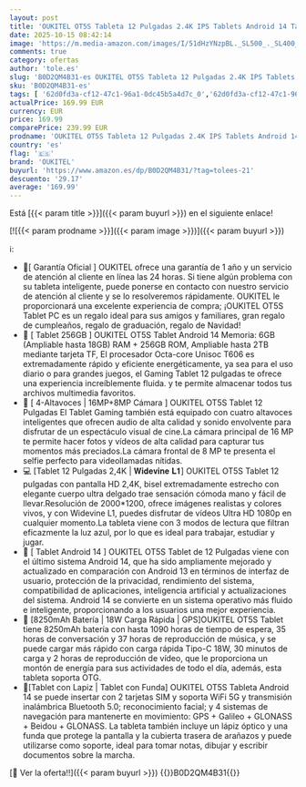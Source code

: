 ```yaml
---
layout: post
title: 'OUKITEL OT5S Tableta 12 Pulgadas 2.4K IPS Tablets Android 14 Tablet con Lapiz 24GB+256GB/TF 2TB Gaming Tablet con Funda 8250mAh 16MP 4-Altavoces Widevine L1 Dual SIM 4G | Face ID | GPS | OTG | 5G WiFi'
date: 2025-10-15 08:42:14
image: 'https://m.media-amazon.com/images/I/51dHzYNzpBL._SL500_._SL400_.jpg'
comments: true
category: ofertas
author: 'tole.es'
slug: 'B0D2QM4B31-es OUKITEL OT5S Tableta 12 Pulgadas 2.4K IPS Tablets Android...'
sku: 'B0D2QM4B31-es'
tags: [ '62d0fd3a-cf12-47c1-96a1-0dc45b5a4d7c_0','62d0fd3a-cf12-47c1-96a1-0dc45b5a4d7c_4501','749d7d8e-47fd-431e-8b51-348b70f767e2_0','749d7d8e-47fd-431e-8b51-348b70f767e2_8501','Arborist Merchandising Root','CML-Tech','Electrónica','Informática','Self Service','Special Features Stores','Tablets','Tech all','Vuelta al cole: Informática','android','oukitel','🇪🇸', ]
actualPrice: 169.99 EUR
currency: EUR
price: 169.99
comparePrice: 239.99 EUR
prodname: 'OUKITEL OT5S Tableta 12 Pulgadas 2.4K IPS Tablets Android 14 Tablet con Lapiz 24GB+256GB/TF 2TB Gaming Tablet con Funda 8250mAh 16MP 4-Altavoces Widevine L1 Dual SIM 4G | Face ID | GPS | OTG | 5G WiFi'
country: 'es'
flag: '🇪🇸'
brand: 'OUKITEL'
buyurl: 'https://www.amazon.es/dp/B0D2QM4B31/?tag=tolees-21'
descuento: '29.17'
average: '169.99'
---
```


Está [{{< param title >}}]({{< param buyurl >}}) en el siguiente enlace!

[![{{< param prodname >}}]({{< param image >}})]({{< param buyurl >}})

ℹ️:

- 💖[ Garantía Oficial ] OUKITEL ofrece una garantía de 1 año y un servicio de atención al cliente en línea las 24 horas. Si tiene algún problema con su tableta inteligente, puede ponerse en contacto con nuestro servicio de atención al cliente y se lo resolveremos rápidamente. OUKITEL le proporcionará una excelente experiencia de compra; ¡OUKITEL OT5S Tablet PC es un regalo ideal para sus amigos y familiares, gran regalo de cumpleaños, regalo de graduación, regalo de Navidad!
- 🚀 [ Tablet 256GB ] OUKITEL OT5S Tablet Android 14 Memoria: 6GB (Ampliable hasta 18GB) RAM + 256GB ROM, Ampliable hasta 2TB mediante tarjeta TF, El procesador Octa-core Unisoc T606 es extremadamente rápido y eficiente energéticamente, ya sea para el uso diario o para grandes juegos, el Gaming Tablet 12 pulgadas te ofrece una experiencia increíblemente fluida. y te permite almacenar todos tus archivos multimedia favoritos.
- 🎼 [ 4-Altavoces | 16MP+8MP Cámara ] OUKITEL OT5S Tablet 12 Pulgadas El Tablet Gaming también está equipado con cuatro altavoces inteligentes que ofrecen audio de alta calidad y sonido envolvente para disfrutar de un espectáculo visual de cine.La cámara principal de 16 MP te permite hacer fotos y vídeos de alta calidad para capturar tus momentos más preciados.La cámara frontal de 8 MP te presenta el selfie perfecto para videollamadas nítidas.
- 💻 [Tablet 12 Pulgadas 2,4K | 𝐖𝐢𝐝𝐞𝐯𝐢𝐧𝐞 𝐋𝟏] OUKITEL OT5S Tablet 12 pulgadas con pantalla HD 2,4K, bisel extremadamente estrecho con elegante cuerpo ultra delgado trae sensación cómoda mano y fácil de llevar.Resolución de 2000*1200, ofrece imágenes realistas y colores vivos, y con Widevine L1, puedes disfrutar de vídeos Ultra HD 1080p en cualquier momento.La tableta viene con 3 modos de lectura que filtran eficazmente la luz azul, por lo que es ideal para trabajar, estudiar y jugar.
- 🌌 [ Tablet Android 14 ] OUKITEL OT5S Tablet de 12 Pulgadas viene con el último sistema Android 14, que ha sido ampliamente mejorado y actualizado en comparación con Android 13 en términos de interfaz de usuario, protección de la privacidad, rendimiento del sistema, compatibilidad de aplicaciones, inteligencia artificial y actualizaciones del sistema. Android 14 se convierte en un sistema operativo más fluido e inteligente, proporcionando a los usuarios una mejor experiencia.
- 🔋 [8250mAh Batería | 18W Carga Rápida | GPS]OUKITEL OT5S Tablet tiene 8250mAh batería con hasta 1090 horas de tiempo de espera, 35 horas de conversación y 37 horas de reproducción de música, y se puede cargar más rápido con carga rápida Tipo-C 18W, 30 minutos de carga y 2 horas de reproducción de vídeo, que le proporciona un montón de energía para sus actividades de todo el día, además, esta tableta soporta OTG.
- 🎨[Tablet con Lapiz | Tablet con Funda] OUKITEL OT5S Tableta Android 14 se puede insertar con 2 tarjetas SIM y soporta WiFi 5G y transmisión inalámbrica Bluetooth 5.0; reconocimiento facial; y 4 sistemas de navegación para mantenerte en movimiento: GPS + Galileo + GLONASS + Beidou + GLONASS. La tableta también incluye un lápiz óptico y una funda que protege la pantalla y la cubierta trasera de arañazos y puede utilizarse como soporte, ideal para tomar notas, dibujar y escribir documentos sobre la marcha.

[🛒 Ver la oferta!!]({{< param buyurl >}})
{{<world>}}B0D2QM4B31{{</world>}}
